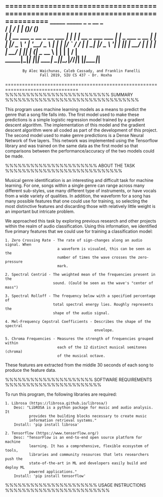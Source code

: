 ================================================================================
      _____                        _____ _               _  __ _           
     / ____|                      / ____| |             (_)/ _(_)          
    | |  __  ___ _ __  _ __ ___  | |    | | __ _ ___ ___ _| |_ _  ___ _ __ 
    | | |_ |/ _ \ '_ \| '__/ _ \ | |    | |/ _` / __/ __| |  _| |/ _ \ '__|
    | |__| |  __/ | | | | |  __/ | |____| | (_| \__ \__ \ | | | |  __/ |   
     \_____|\___|_| |_|_|  \___|  \_____|_|\__,_|___/___/_|_| |_|\___|_|                                             
--------------------------------------------------------------------------------
            By Alec Waichunas, Caleb Cassady, and Franklin Fanelli
                    Fall 2019, SIU CS 437 - Dr. Hoxha
================================================================================
%%%%%%%%%%%%%%%%%%%%%%%%%        SUMMARY        %%%%%%%%%%%%%%%%%%%%%%%%%%%%%%%%

This program uses machine learning models as a means to predict the genre that
a song file falls into. 
The first model used to make these predictions is a simple logistic regression 
model trained by a gradient descent algorithm. The implementation of this model 
and the gradient descent algorithm were all coded as part of the development of 
this project.
The second model used to make genre predictions is a Dense Neural Network of
five layers. This network was implemented using the Tensorflow library and was
trained on the same data as the first model so that comparisons between the
performance/accuracy of the two models could be made.


%%%%%%%%%%%%%%%%%%%%%%        ABOUT THE TASK        %%%%%%%%%%%%%%%%%%%%%%%%%%%%

Musical genre identification is an interesting and difficult task for machine
learning. For one, songs within a single genre can range across many different
sub-styles, use many different type of instruments, or have vocals from a wide
variety of qualities. In addition, the waveform for a song has many possible
features that one could use for training, so selecting the most distinctive
features and discarding those with relatively little weight is an important but
intricate problem.

We approached this task by exploring previous research and other projects within
the realm of audio classification. Using this information, we identified five
primary features that we could use for training a classification model:

    1. Zero Crossing Rate - The rate of sign-changes along an audio signal. When
                            a waveform is visualed, this can be seen as the
                            number of times the wave crosses the zero-pressure
                            mark.
            
    2. Spectral Centrid - The weighted mean of the frequencies present in the
                          sound. (Could be seen as the wave's "center of mass")

    3. Spectral Rolloff - The frequency below with a specified percentage of
                          total spectral energy lies. Roughly represents the
                          shape of the audio signal.
    
    4. Mel-Frequency Cepstral Coefficients - Describes the shape of the spectral
                                             envelope.
                                             
    5. Chroma Frequencies - Measures the strength of frequencies grouped within
                            each of the 12 distinct musical semitones (chroma)
                            of the musical octave.

These features are extracted from the middle 30 seconds of each song to produce
the feature data.


%%%%%%%%%%%%%%%%%%%%%       SOFTWARE REQUIREMENTS        %%%%%%%%%%%%%%%%%%%%%%%

To run this program, the following libraries are required:

    1. Librosa (https://librosa.github.io/librosa/)
        Desc: "LibROSA is a python package for music and audio analysis. It 
               provides the building blocks necessary to create music 
               information retrieval systems."
        Install: 'pip install librosa'
    
    2. Tensorflow (https://www.tensorflow.org/)
        Desc: "TensorFlow is an end-to-end open source platform for machine 
               learning. It has a comprehensive, flexible ecosystem of tools, 
               libraries and community resources that lets researchers push the 
               state-of-the-art in ML and developers easily build and deploy ML 
               powered applications."
        Install: 'pip install tensorflow'


%%%%%%%%%%%%%%%%%%%%%%       USAGE INSTRUCTIONS        %%%%%%%%%%%%%%%%%%%%%%%%%

